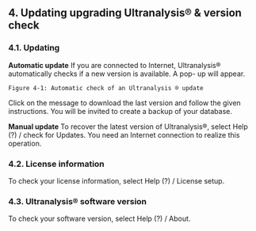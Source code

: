 ## 4. Updating upgrading Ultranalysis® & version check

### 4.1. Updating

**Automatic update**
If you are connected to Internet, Ultranalysis® automatically checks if a new version is available. A pop-
up will appear.

```
Figure 4-1: Automatic check of an Ultranalysis ® update
```
Click on the message to download the last version and follow the given instructions. You will be invited
to create a backup of your database.

**Manual update**
To recover the latest version of Ultranalysis®, select Help (?) / check for Updates.
You need an Internet connection to realize this operation.

### 4.2. License information

To check your license information, select Help (?) / License setup.

### 4.3. Ultranalysis® software version

To check your software version, select Help (?) / About.